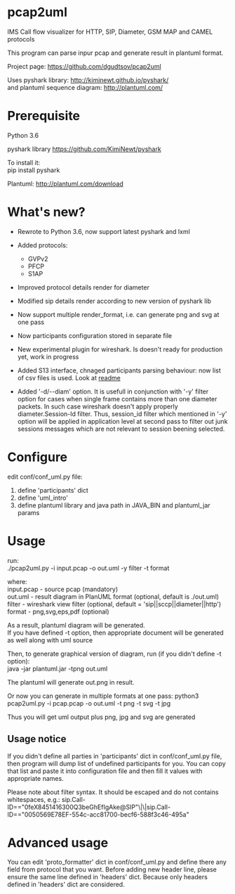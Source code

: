 # pcap2uml
IMS Call flow visualizer for HTTP, SIP, Diameter, GSM MAP and CAMEL protocols  

This program can parse inpur pcap and generate result in plantuml format.

Project page: https://github.com/dgudtsov/pcap2uml  

Uses pyshark library: http://kiminewt.github.io/pyshark/  
and plantuml sequence diagram: http://plantuml.com/

# Prerequisite
Python 3.6

pyshark library https://github.com/KimiNewt/pyshark  

To install it:  
pip install pyshark  

Plantuml: http://plantuml.com/download

# What's new?
* Rewrote to Python 3.6, now support latest pyshark and lxml

* Added protocols:

  * GVPv2
  * PFCP
  * S1AP

* Improved protocol details render for diameter

* Modified sip details render according to new version of pyshark lib

* Now support multiple render_format, i.e. can generate png and svg at one pass

* Now participants configuration stored in separate file

* New experimental plugin for wireshark. Is doesn't ready for production yet, work in progress

* Added S13 interface, chnaged participants parsing behaviour: now list of csv files is used. Look at [readme](conf/participants/readme.txt)

* Added '-d/--diam' option. It is usefull in conjunction with '-y' filter option for cases when single frame contains more than one diameter packets. In such case wireshark doesn't apply properly diameter.Session-Id filter. Thus, session_id filter which mentioned in '-y' option will be applied in application level at second pass to filter out junk sessions messages which are not relevant to session beening selected.

# Configure

edit conf/conf_uml.py file:  
1. define 'participants' dict  
2. define 'uml_intro'  
3. define plantuml library and java path in JAVA_BIN and plantuml_jar params 


# Usage

run:  
./pcap2uml.py -i input.pcap -o out.uml -y filter -t format

where:  
input.pcap - source pcap (mandatory)  
out.uml - result diagram in PlanUML format (optional, default is ./out.uml)  
filter - wireshark view filter (optional, default = 'sip||sccp||diameter||http')  
format - png,svg,eps,pdf (optional)

As a result, plantuml diagram will be generated.  
If you have defined -t option, then appropriate document will be generated as well along with uml source

Then, to generate graphical version of diagram, run (if you didn't define -t option):  
java -jar plantuml.jar -tpng out.uml

The plantuml will generate out.png in result.

Or now you can generate in multiple formats at one pass:
python3 pcap2uml.py -i pcap.pcap -o out.uml -t png -t svg -t jpg

Thus you will get uml output plus png, jpg and svg are generated

## Usage notice

If you didn't define all parties in 'participants' dict in conf/conf_uml.py file, then program will dump list of undefined participants for you. You can copy that list and paste it into configuration file and then fill it values with appropriate names.

Please note about filter syntax. It should be escaped and do not contains whitespaces, e.g.:
sip.Call-ID==\"0feX8451416300Q3beGhEfIgAke@SIP\"\\|\\|sip.Call-ID==\"0050569E78EF-554c-acc81700-becf6-588f3c46-495a\"

# Advanced usage

You can edit 'proto_formatter' dict in conf/conf_uml.py and define there any field from protocol that you want. Before adding new header line, please ensure the same line defined in 'headers' dict. Because only headers defined in 'headers' dict are considered.
